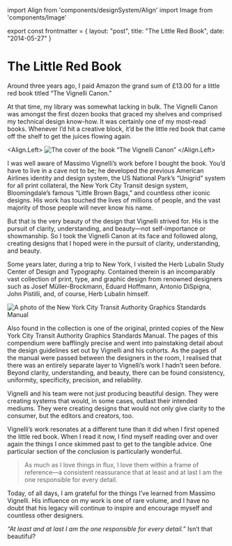 import Align from 'components/designSystem/Align'
import Image from 'components/Image'

export const frontmatter = {
layout: "post",
title: "The Little Red Book",
date: "2014-05-27"
}

# The Little Red Book

Around three years ago, I paid Amazon the grand sum of £13.00 for a little red
book titled “The Vignelli Canon.”

At that time, my library was somewhat lacking in bulk. The Vignelli Canon was
amongst the first dozen books that graced my shelves and comprised my technical
design know-how. It was certainly one of my most-read books. Whenever I’d hit a
creative block, it’d be the little red book that came off the shelf to get the
juices flowing again.

<Align.Left>
<Image alt="The cover of the book “The Vignelli Canon”" src="2014/05/vignelli-canon.jpg" />
</Align.Left>

I was well aware of Massimo Vignelli’s work before I bought the book. You’d have
to live in a cave not to be; he developed the previous American Airlines
identity and design system, the US National Park’s “Unigrid” system for all
print collateral, the New York City Transit design system, Bloomingdale’s famous
“Little Brown Bags,” and countless other iconic designs. His work has touched
the lives of millions of people, and the vast majority of those people will
never know his name.

But that is the very beauty of the design that Vignelli strived for. His is the
pursuit of clarity, understanding, and beauty—not self-importance or
showmanship. So I took the Vignelli Canon at its face and followed along,
creating designs that I hoped were in the pursuit of clarity, understanding, and
beauty.

Some years later, during a trip to New York, I visited the Herb Lubalin Study
Center of Design and Typography. Contained therein is an incomparably vast
collection of print, type, and graphic design from renowned designers such as
Josef Müller-Brockmann, Eduard Hoffmann, Antonio DiSpigna, John Pistilli, and,
of course, Herb Lubalin himself.

<Image alt="A photo of the New York City Transit Authority Graphics Standards Manual" src="2014/05/nyctagsm.jpg" />

Also found in the collection is one of the original, printed copies of the New
York City Transit Authority Graphics Standards Manual. The pages of this
compendium were bafflingly precise and went into painstaking detail about the
design guidelines set out by Vignelli and his cohorts. As the pages of the
manual were passed between the designers in the room, I realised that there was
an entirely separate layer to Vignelli’s work I hadn’t seen before. Beyond
clarity, understanding, and beauty, there can be found consistency, uniformity,
specificity, precision, and reliability.

Vignelli and his team were not just producing beautiful design. They were
creating systems that would, in some cases, outlast their intended mediums. They
were creating designs that would not only give clarity to the consumer, but the
editors and creators, too.

Vignelli’s work resonates at a different tune than it did when I first opened
the little red book. When I read it now, I find myself reading over and over
again the things I once skimmed past to get to the tangible advice. One
particular section of the conclusion is particularly wonderful.

> As much as I love things in flux, I love them within a frame of reference—a
> consistent reassurance that at least and at last I am the one responsible for
> every detail.

Today, of all days, I am grateful for the things I’ve learned from Massimo
Vignelli. His influence on my work is one of rare volume, and I have no doubt
that his legacy will continue to inspire and encourage myself and countless
other designers.

_“At least and at last I am the one responsible for every detail.”_ Isn’t that
beautiful?
